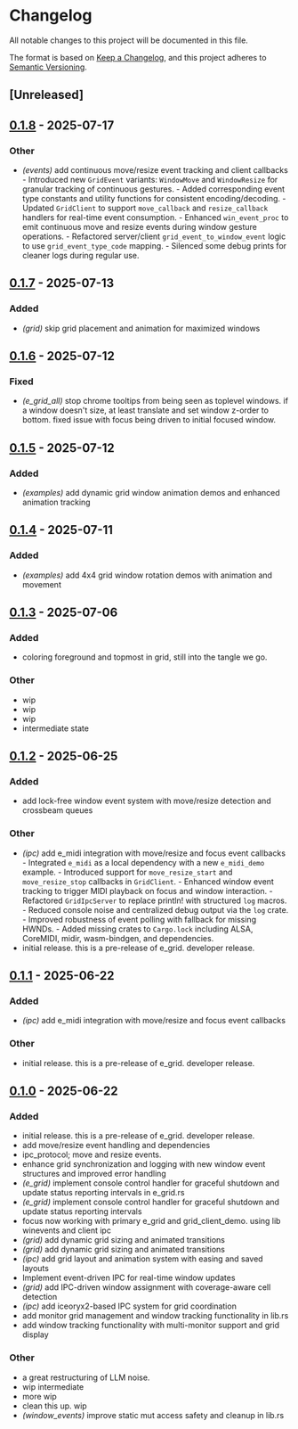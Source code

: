 # Changelog

All notable changes to this project will be documented in this file.

The format is based on [Keep a Changelog](https://keepachangelog.com/en/1.0.0/),
and this project adheres to [Semantic Versioning](https://semver.org/spec/v2.0.0.html).

## [Unreleased]

## [0.1.8](https://github.com/davehorner/e_grid/compare/v0.1.7...v0.1.8) - 2025-07-17

### Other

- *(events)* add continuous move/resize event tracking and client callbacks  - Introduced new `GridEvent` variants: `WindowMove` and `WindowResize` for granular tracking of continuous gestures. - Added corresponding event type constants and utility functions for consistent encoding/decoding. - Updated `GridClient` to support `move_callback` and `resize_callback` handlers for real-time event consumption. - Enhanced `win_event_proc` to emit continuous move and resize events during window gesture operations. - Refactored server/client `grid_event_to_window_event` logic to use `grid_event_type_code` mapping. - Silenced some debug prints for cleaner logs during regular use.

## [0.1.7](https://github.com/davehorner/e_grid/compare/v0.1.6...v0.1.7) - 2025-07-13

### Added

- *(grid)* skip grid placement and animation for maximized windows

## [0.1.6](https://github.com/davehorner/e_grid/compare/v0.1.5...v0.1.6) - 2025-07-12

### Fixed

- *(e_grid_all)* stop chrome tooltips from being seen as toplevel windows.  if a window doesn't size, at least translate and set window z-order to bottom. fixed issue with focus being driven to initial focused window.

## [0.1.5](https://github.com/davehorner/e_grid/compare/v0.1.4...v0.1.5) - 2025-07-12

### Added

- *(examples)* add dynamic grid window animation demos and enhanced animation tracking

## [0.1.4](https://github.com/davehorner/e_grid/compare/v0.1.3...v0.1.4) - 2025-07-11

### Added

- *(examples)* add 4x4 grid window rotation demos with animation and movement

## [0.1.3](https://github.com/davehorner/e_grid/compare/v0.1.2...v0.1.3) - 2025-07-06

### Added

- coloring foreground and topmost in grid, still into the tangle we go.

### Other

- wip
- wip
- wip
- intermediate state

## [0.1.2](https://github.com/davehorner/e_grid/compare/v0.1.1...v0.1.2) - 2025-06-25

### Added

- add lock-free window event system with move/resize detection and crossbeam queues

### Other

- *(ipc)* add e_midi integration with move/resize and focus event callbacks  - Integrated `e_midi` as a local dependency with a new `e_midi_demo` example. - Introduced support for `move_resize_start` and `move_resize_stop` callbacks in `GridClient`. - Enhanced window event tracking to trigger MIDI playback on focus and window interaction. - Refactored `GridIpcServer` to replace println! with structured `log` macros. - Reduced console noise and centralized debug output via the `log` crate. - Improved robustness of event polling with fallback for missing HWNDs. - Added missing crates to `Cargo.lock` including ALSA, CoreMIDI, midir, wasm-bindgen, and dependencies.
- initial release.  this is a pre-release of e_grid.  developer release.

## [0.1.1](https://github.com/davehorner/e_grid/compare/v0.1.0...v0.1.1) - 2025-06-22

### Added

- *(ipc)* add e_midi integration with move/resize and focus event callbacks

### Other

- initial release.  this is a pre-release of e_grid.  developer release.

## [0.1.0](https://github.com/davehorner/e_grid/releases/tag/v0.1.0) - 2025-06-22

### Added

- initial release.  this is a pre-release of e_grid.  developer release.
- add move/resize event handling and dependencies
- ipc_protocol; move and resize events.
- enhance grid synchronization and logging with new window event structures and improved error handling
- *(e_grid)* implement console control handler for graceful shutdown and update status reporting intervals in e_grid.rs
- *(e_grid)* implement console control handler for graceful shutdown and update status reporting intervals
- focus now working with primary e_grid and grid_client_demo. using lib winevents and client ipc
- *(grid)* add dynamic grid sizing and animated transitions
- *(grid)* add dynamic grid sizing and animated transitions
- *(ipc)* add grid layout and animation system with easing and saved layouts
- Implement event-driven IPC for real-time window updates
- *(grid)* add IPC-driven window assignment with coverage-aware cell detection
- *(ipc)* add iceoryx2-based IPC system for grid coordination
- add monitor grid management and window tracking functionality in lib.rs
- add window tracking functionality with multi-monitor support and grid display

### Other

- a great restructuring of LLM noise.
- wip intermediate
- more wip
- clean this up. wip
- *(window_events)* improve static mut access safety and cleanup in lib.rs

